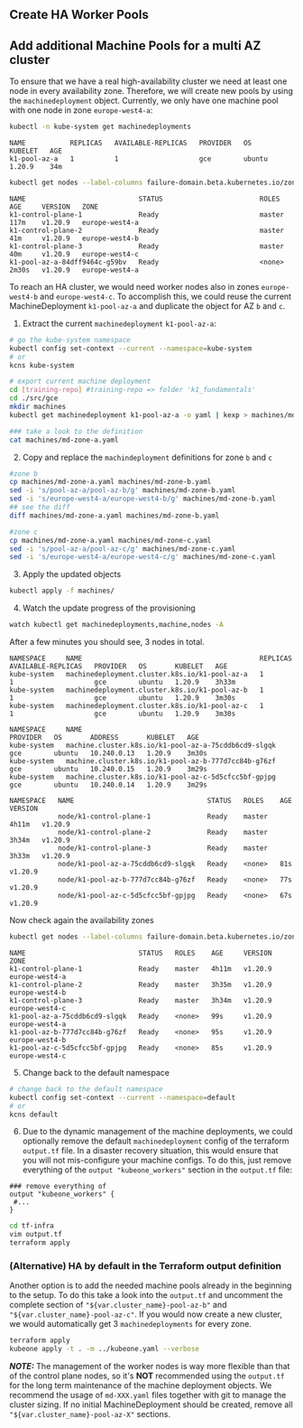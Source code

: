 ## Create HA Worker Pools

## Add additional Machine Pools for a multi AZ cluster

To ensure that we have a real high-availability cluster we need at least one node in every availability zone. Therefore, we will create new pools by using the `machinedeployment` object. Currently, we only have one machine pool with one node in zone `europe-west4-a`:

```bash
kubectl -n kube-system get machinedeployments
```

```text
NAME           REPLICAS   AVAILABLE-REPLICAS   PROVIDER   OS       KUBELET   AGE
k1-pool-az-a   1          1                    gce        ubuntu   1.20.9    34m
```

```bash
kubectl get nodes --label-columns failure-domain.beta.kubernetes.io/zone
```

```text
NAME                            STATUS                        ROLES    AGE     VERSION   ZONE
k1-control-plane-1              Ready                         master   117m    v1.20.9   europe-west4-a
k1-control-plane-2              Ready                         master   41m     v1.20.9   europe-west4-b
k1-control-plane-3              Ready                         master   40m     v1.20.9   europe-west4-c
k1-pool-az-a-84dff9464c-g59bv   Ready                         <none>   2m30s   v1.20.9   europe-west4-a
```   

To reach an HA cluster, we would need worker nodes also in zones `europe-west4-b` and `europe-west4-c`. To accomplish this, we could reuse the current MachineDeployment `k1-pool-az-a` and duplicate the object for AZ `b` and `c`.

1. Extract the current `machinedeployment` `k1-pool-az-a`:

```bash
# go the kube-system namespace
kubectl config set-context --current --namespace=kube-system
# or
kcns kube-system

# export current machine deployment
cd [training-repo] #training-repo => folder 'k1_fundamentals'
cd ./src/gce
mkdir machines     
kubectl get machinedeployment k1-pool-az-a -o yaml | kexp > machines/md-zone-a.yaml

### take a look to the definition
cat machines/md-zone-a.yaml
```

2. Copy and replace the `machindeployment` definitions for zone `b` and `c`

```bash
#zone b
cp machines/md-zone-a.yaml machines/md-zone-b.yaml
sed -i 's/pool-az-a/pool-az-b/g' machines/md-zone-b.yaml
sed -i 's/europe-west4-a/europe-west4-b/g' machines/md-zone-b.yaml
## see the diff
diff machines/md-zone-a.yaml machines/md-zone-b.yaml

#zone c
cp machines/md-zone-a.yaml machines/md-zone-c.yaml
sed -i 's/pool-az-a/pool-az-c/g' machines/md-zone-c.yaml
sed -i 's/europe-west4-a/europe-west4-c/g' machines/md-zone-c.yaml
```

3. Apply the updated objects

```bash
kubectl apply -f machines/               
``` 

4. Watch the update progress of the provisioning

```bash
watch kubectl get machinedeployments,machine,nodes -A
```

After a few minutes you should see, 3 nodes in total.

```text
NAMESPACE     NAME                                            REPLICAS   AVAILABLE-REPLICAS   PROVIDER   OS       KUBELET   AGE
kube-system   machinedeployment.cluster.k8s.io/k1-pool-az-a   1          1                    gce        ubuntu   1.20.9    3h33m
kube-system   machinedeployment.cluster.k8s.io/k1-pool-az-b   1          1                    gce        ubuntu   1.20.9    3m30s
kube-system   machinedeployment.cluster.k8s.io/k1-pool-az-c   1          1                    gce        ubuntu   1.20.9    3m30s

NAMESPACE     NAME                                                   PROVIDER   OS       ADDRESS       KUBELET   AGE
kube-system   machine.cluster.k8s.io/k1-pool-az-a-75cddb6cd9-slgqk   gce        ubuntu   10.240.0.13   1.20.9    3m30s
kube-system   machine.cluster.k8s.io/k1-pool-az-b-777d7cc84b-g76zf   gce        ubuntu   10.240.0.15   1.20.9    3m29s
kube-system   machine.cluster.k8s.io/k1-pool-az-c-5d5cfcc5bf-gpjpg   gce        ubuntu   10.240.0.14   1.20.9    3m29s

NAMESPACE   NAME                                 STATUS   ROLES    AGE     VERSION
            node/k1-control-plane-1              Ready    master   4h11m   v1.20.9
            node/k1-control-plane-2              Ready    master   3h34m   v1.20.9
            node/k1-control-plane-3              Ready    master   3h33m   v1.20.9
            node/k1-pool-az-a-75cddb6cd9-slgqk   Ready    <none>   81s     v1.20.9
            node/k1-pool-az-b-777d7cc84b-g76zf   Ready    <none>   77s     v1.20.9
            node/k1-pool-az-c-5d5cfcc5bf-gpjpg   Ready    <none>   67s     v1.20.9
```

Now check again the availability zones

```bash
kubectl get nodes --label-columns failure-domain.beta.kubernetes.io/zone
```

```text
NAME                            STATUS   ROLES    AGE     VERSION   ZONE
k1-control-plane-1              Ready    master   4h11m   v1.20.9   europe-west4-a
k1-control-plane-2              Ready    master   3h35m   v1.20.9   europe-west4-b
k1-control-plane-3              Ready    master   3h34m   v1.20.9   europe-west4-c
k1-pool-az-a-75cddb6cd9-slgqk   Ready    <none>   99s     v1.20.9   europe-west4-a
k1-pool-az-b-777d7cc84b-g76zf   Ready    <none>   95s     v1.20.9   europe-west4-b
k1-pool-az-c-5d5cfcc5bf-gpjpg   Ready    <none>   85s     v1.20.9   europe-west4-c
```

5. Change back to the default namespace

```bash
# change back to the default namespace
kubectl config set-context --current --namespace=default
# or
kcns default
```

6. Due to the dynamic management of the machine deployments, we could optionally remove the default `machinedeployment` config of the terraform `output.tf` file. In a disaster recovery situation, this would ensure that you will not mis-configure your machine configs. To do this, just remove everything of the `output "kubeone_workers"` section in the `output.tf` file:

```hcl-terraform
### remove everything of
output "kubeone_workers" {
 #...
}
```

```bash
cd tf-infra
vim output.tf
terraform apply
```

### (Alternative) HA by default in the Terraform output definition

Another option is to add the needed machine pools already in the beginning to the setup. To do this take a look into the `output.tf` and uncomment the complete section of `"${var.cluster_name}-pool-az-b"` and `"${var.cluster_name}-pool-az-c"`. If you would now create a new cluster, we would automatically get 3 `machinedeployments` for every zone.

```bash                                         
terraform apply
kubeone apply -t . -m ../kubeone.yaml --verbose
```

***NOTE:*** The management of the worker nodes is way more flexible than that of the control plane nodes, so it's **NOT** recommended using the `output.tf` for the long term maintenance of the machine deployment objects. We recommend the usage of `md-XXX.yaml` files together with git to manage the cluster sizing. If no initial MachineDeployment should be created, remove all `"${var.cluster_name}-pool-az-X"` sections. 

